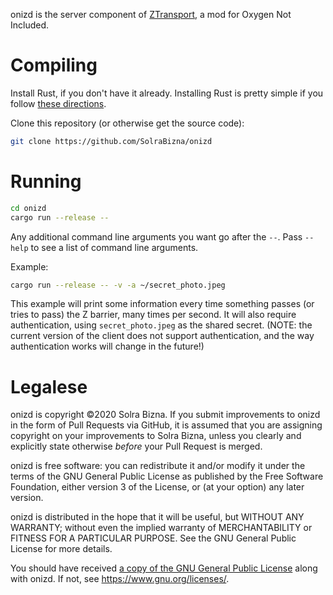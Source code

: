 onizd is the server component of [ZTransport][1], a mod for Oxygen Not Included.

[1]: https://github.com/BloodyRum/ZTransport

# Compiling

Install Rust, if you don't have it already. Installing Rust is pretty simple if you follow [these directions][2].

Clone this repository (or otherwise get the source code):

```sh
git clone https://github.com/SolraBizna/onizd
```

[2]: https://www.rust-lang.org/learn/get-started

# Running

```sh
cd onizd
cargo run --release --
```

Any additional command line arguments you want go after the `--`. Pass `--help` to see a list of command line arguments.

Example:

```sh
cargo run --release -- -v -a ~/secret_photo.jpeg
```

This example will print some information every time something passes (or tries to pass) the Z barrier, many times per second. It will also require authentication, using `secret_photo.jpeg` as the shared secret. (NOTE: the current version of the client does not support authentication, and the way authentication works will change in the future!)

# Legalese

onizd is copyright ©2020 Solra Bizna. If you submit improvements to onizd in the form of Pull Requests via GitHub, it is assumed that you are assigning copyright on your improvements to Solra Bizna, unless you clearly and explicitly state otherwise *before* your Pull Request is merged.

onizd is free software: you can redistribute it and/or modify it under the terms of the GNU General Public License as published by the Free Software Foundation, either version 3 of the License, or (at your option) any later version.

onizd is distributed in the hope that it will be useful, but WITHOUT ANY WARRANTY; without even the implied warranty of MERCHANTABILITY or FITNESS FOR A PARTICULAR PURPOSE. See the GNU General Public License for more details.

You should have received [a copy of the GNU General Public License](COPYING.md) along with onizd. If not, see <https://www.gnu.org/licenses/>.
